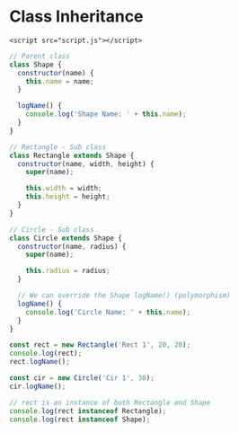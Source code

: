 <!DOCTYPE html>
<html lang="en">
  <head>
    <meta charset="UTF-8" />
    <meta http-equiv="X-UA-Compatible" content="IE=edge" />
    <meta name="viewport" content="width=device-width, initial-scale=1.0" />
    <title>Class Inheritance</title>
  </head>
  <body>
    <h1>Class Inheritance</h1>

    <script src="script.js"></script>
  </body>
</html>

```js
// Parent class
class Shape {
  constructor(name) {
    this.name = name;
  }

  logName() {
    console.log('Shape Name: ' + this.name);
  }
}

// Rectangle - Sub class
class Rectangle extends Shape {
  constructor(name, width, height) {
    super(name);

    this.width = width;
    this.height = height;
  }
}

// Circle - Sub class
class Circle extends Shape {
  constructor(name, radius) {
    super(name);

    this.radius = radius;
  }

  // We can override the Shape logName() (polymorphism)
  logName() {
    console.log('Circle Name: ' + this.name);
  }
}

const rect = new Rectangle('Rect 1', 20, 20);
console.log(rect);
rect.logName();

const cir = new Circle('Cir 1', 30);
cir.logName();

// rect is an instance of both Rectangle and Shape
console.log(rect instanceof Rectangle);
console.log(rect instanceof Shape);
